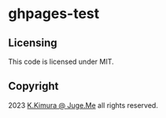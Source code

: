 # ghpages-test


## Licensing

This code is licensed under MIT.


## Copyright

2023 [K.Kimura @ Juge.Me](https://github.com/dotnsf) all rights reserved.
